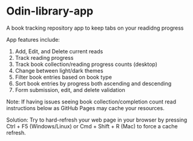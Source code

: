 # Odin-library-app

A book tracking repository app to keep tabs on your readidng progress

App features include:

1. Add, Edit, and Delete current reads
2. Track reading progress
3. Track book collection/reading progress counts (desktop)
4. Change between light/dark themes
5. Filter book entries based on book type
6. Sort book entries by progress both ascending and descending
7. Form submission, edit, and delete validation

Note: If having issues seeing book collection/completion count read instructions below as GitHub Pages may cache your resources.

Solution: Try to hard-refresh your web page in your browser by pressing Ctrl + F5 (Windows/Linux) or Cmd + Shift + R (Mac) to force a cache refresh.
